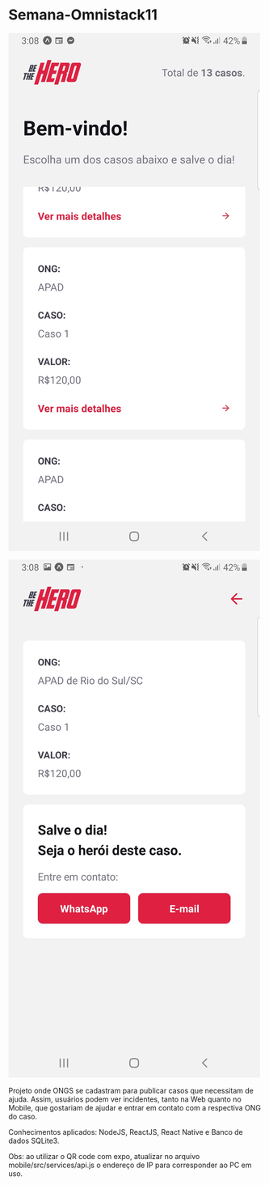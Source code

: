 # Semana-Omnistack11

![Listagem](appImage1.jpg)

![Detalhes](appImage2.jpg)

Projeto onde ONGS se cadastram para publicar casos que necessitam de ajuda. 
Assim, usuários podem ver incidentes, tanto na Web quanto no Mobile, que gostariam de ajudar e entrar em contato com a respectiva ONG do caso.

Conhecimentos aplicados:
NodeJS,
ReactJS,
React Native e
Banco de dados SQLite3.

Obs: ao utilizar o QR code com expo, atualizar no arquivo mobile/src/services/api.js o endereço de IP para corresponder ao PC em uso.
